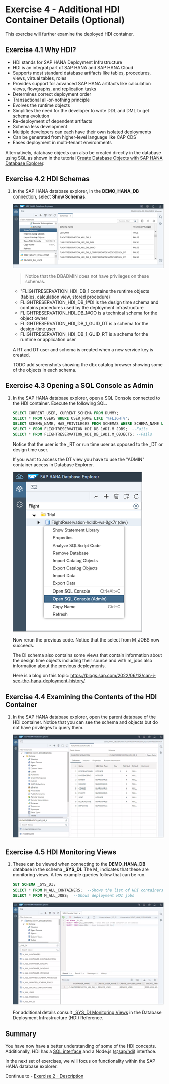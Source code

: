 # Exercise 4 - Additional HDI Container Details (Optional)

This exercise will further examine the deployed HDI container.  

## Exercise 4.1 Why HDI?

- HDI stands for SAP HANA Deployment Infrastructure
- HDI is an integral part of SAP HANA and SAP HANA Cloud
- Supports most standard database artifacts like tables, procedures, views, virtual tables, roles
- Provides support for advanced SAP HANA artifacts like calculation views, flowgraphs, and replication tasks
- Determines correct deployment order
- Transactional all-or-nothing principle
- Evolves the runtime objects
- Simplifies the need for the developer to write DDL and DML to get schema evolution
- Re-deployment of dependent artifacts
- Schema less development
- Multiple developers can each have their own isolated deployments
- Can be generated from higher-level language like CAP CDS
- Eases deployment in multi-tenant environments

Alternatively, database objects can also be created directly in the database using SQL as shown in the tutorial [Create Database Objects with SAP HANA Database Explorer](https://developers.sap.com/tutorials/hana-dbx-create-schema.html).

## Exercise 4.2 HDI Schemas

1. In the SAP HANA database explorer, in the **DEMO_HANA_DB** connection, select **Show Schemas**.

    ![](images/HDI-Schemas.png)
    
    >Notice that the DBADMIN does not have privileges on these schemas. 

    - "FLIGHTRESERVATION_HDI_DB_1 contains the runtime objects (tables, calculation view, stored procedure)
    - FLIGHTRESERVATION_HDI_DB_1#DI is the design time schema and contains procedures used by the deployment infrastructure 
    - FLIGHTRESERVATION_HDI_DB_1#OO is a technical schema for the object owner
    - FLIGHTRESERVATION_HDI_DB_1_GUID_DT is a schema for the design-time user
    - FLIGHTRESERVATION_HDI_DB_1_GUID_RT is a schema for the runtime or application user

    A RT and DT user and schema is created when a new service key is created.  

    TODO add screenshots showing the dbx catalog browser showing some of the objects in each schema.

## Exercise 4.3 Opening a SQL Console as Admin

1.  In the SAP HANA database explorer, open a SQL Console connected to the HDI container.  Execute the following SQL.

    ```SQL
    SELECT CURRENT_USER, CURRENT_SCHEMA FROM DUMMY;
    SELECT * FROM USERS WHERE USER_NAME LIKE '%FLIGHT%';
    SELECT SCHEMA_NAME, HAS_PRIVILEGES FROM SCHEMAS WHERE SCHEMA_NAME LIKE '%FLIGHT%';
    SELECT * FROM FLIGHTRESERVATION_HDI_DB_1#DI.M_JOBS;  --Fails
    SELECT * FROM FLIGHTRESERVATION_HDI_DB_1#DI.M_OBJECTS; --Fails
    ```
    
    Notice that the user is the _RT or run time user as opposed to the _DT or design time user.

    If you want to access the DT view you have to use the "ADMIN" container access in Database Explorer.

    ![](images/open-admin.png)

    Now rerun the previous code.  Notice that the select from M_JOBS now succeeds.

    The DI schema also contains some views that contain information about the design time objects including their source and with m_jobs also information about the previous deployments.

    Here is a blog on this topic:
    https://blogs.sap.com/2022/06/13/can-i-see-the-hana-deployment-history/


## Exercise 4.4 Examining the Contents of the HDI Container

1.  In the SAP HANA database explorer, open the parent database of the HDI container.  Notice that you can see the schema and objects but do not have privileges to query them.

    ![](images/view-tables.png)

## Exercise 4.5 HDI Monitoring Views

1. These can be viewed when connecting to the **DEMO_HANA_DB** database in the schema **_SYS_DI**.  The M_ indicates that these are monitoring views.  A few example queries follow that can be run.

    ```SQL
    SET SCHEMA _SYS_DI;
    SELECT * FROM M_ALL_CONTAINERS;  --Shows the list of HDI containers in the database
    SELECT * FROM M_ALL_JOBS;  --Shows deployment HDI jobs
    ```

    ![](images/monitoring-views.png)

    For additional details consult [_SYS_DI Monitoring Views](https://help.sap.com/docs/HANA_CLOUD_DATABASE/c2cc2e43458d4abda6788049c58143dc/78e1657f43f04741b9c2b161632e4fe5.html) in the Database Deployment Infrastructure (HDI) Reference.


## Summary

You have now have a better understanding of some of the HDI concepts.  Additionally, HDI has a [SQL interface](https://help.sap.com/docs/HANA_CLOUD_DATABASE/c2cc2e43458d4abda6788049c58143dc/035dbbe23ac14242b1f7d724dd102825.html) and a Node.js ([@sap/hdi](https://www.npmjs.com/package/@sap/hdi)) interface.

In the next set of exercises, we will focus on functionality within the SAP HANA database explorer.

Continue to - [Exercise 2 - Description](../../database_explorer/ex2/README.md)

